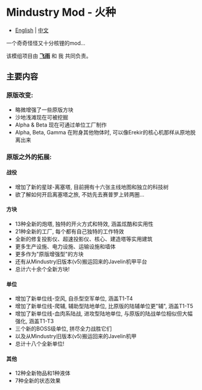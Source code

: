 # Mindustry Mod - 火种
- [English](README.md) | [中文](README_zh.md)

一个奇奇怪怪又十分核锂的mod...

该模组项目由 [**飞雨**](https://github.com/nuiFghY) 和 我 共同负责。

## 主要内容

### 原版改变:

- 略微增强了一些原版方块
- 沙地浅滩现在可被挖掘
- Alpha & Beta 现在可通过单位工厂制作
- Alpha, Beta, Gamma 在附身其他物体时, 可以像Erekir的核心机那样从原地脱离出来

### 原版之外的拓展:

#### 战役

- 增加了新的星球-离塞塔, 目前拥有十六张主线地图和独立的科技树
- 欲了解如何开启离塞塔之旅, 不妨先去赛普罗上转两圈...

#### 方块

- 13种全新的炮塔, 独特的开火方式和特效, 涵盖炫酷和实用性
- 21种全新的工厂, 每个都有自己独特的工作特效
- 全新的修复投影仪、超速投影仪、核心、建造塔等实用建筑
- 更多生产设施、电力设施、运输设施和墙体
- 更多作为"原版增强型"的方块
- 还有从Mindustry旧版本(v5)搬运回来的Javelin机甲平台
- 总计六十余个全新方块!

#### 单位

- 增加了新单位线-空风, 自杀型空军单位, 涵盖T1-T4
- 增加了新单位线-爬辅, 辅助型陆地单位, 比原版的陆辅单位更"辅", 涵盖T1-T5
- 增加了新单位线-血肉系陆战, 进攻型陆地单位, 与原版的陆战单位相似但大幅强化, 涵盖T1-T3
- 三个新的BOSS级单位, 拼尽全力战胜它们
- 以及从Mindustry旧版本(v5)搬运回来的Javelin机甲
- 总计十八个全新单位!

#### 其他

- 12种全新物品和1种液体
- 7种全新的状态效果
